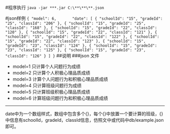#程序执行
`java -jar ***.jar C:\**\**\**.json`

#json样例
`{
       "model": 6,      
       "date": [
         {
           "schoolId": "15",
           "gradeId": "25",
           "classId": "206"
         },
         {
           "schoolId": "15",
           "gradeId": "25",
           "classId": "168"
         },
         {
           "schoolId": "15",
           "gradeId": "22",
           "classId": "120"
         },
         {
           "schoolId": "15",
           "gradeId": "22",
           "classId": "121"
         },
         {
           "schoolId": "15",
           "gradeId": "22",
           "classId": "122"
         },
         {
           "schoolId": "15",
           "gradeId": "22",
           "classId": "123"
         },
         {
           "schoolId": "15",
           "gradeId": "23",
           "classId": "124"
         },
         {
           "schoolId": "15",
           "gradeId": "23",
           "classId": "125"
         },
         {
           "schoolId": "15",
           "gradeId": "23",
           "classId": "126"
         }
       ]
     }`
  ##说明
  ###json 文件
  
   * model=1 只计算个人问题行为成绩
   * model=2 只计算个人积极心理品质成绩
   * model=3 计算个人问题行为和积极心理品质成绩
   * model=4 只计算班级问题行为成绩
   * model=5 只计算班级积极心理品质成绩
   * model=6 计算班级问题行为和积极心理品质成绩
   ---
   date中为一个数组样式，数组中包含多个{}，每个{}中放置一个要计算的班级，{}中信息有schoolId，gradeId，classId信息，仿照文中或代码中db/example.json即可。
   
   
   
